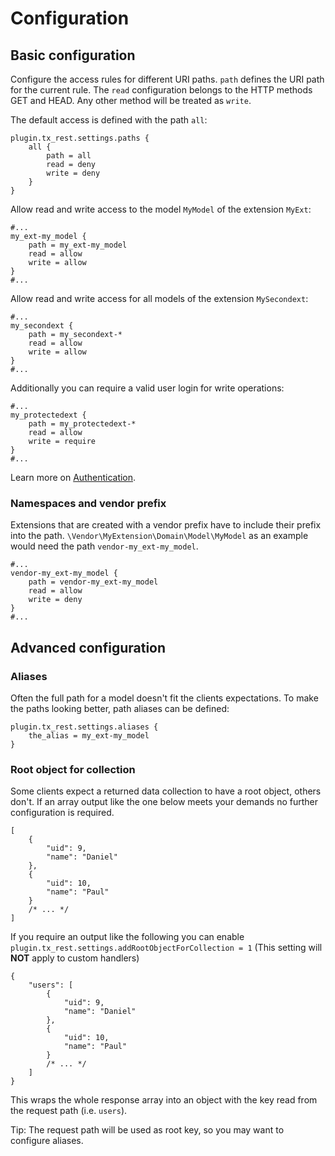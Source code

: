 Configuration
=============

Basic configuration
-------------------

Configure the access rules for different URI paths. `path` defines the URI path for the current rule. The `read` configuration belongs to the HTTP methods GET and HEAD. Any other method will be treated as `write`.

The default access is defined with the path `all`:

```typo3_typoscript
plugin.tx_rest.settings.paths {
    all {
        path = all
        read = deny
        write = deny
    }
}
```

Allow read and write access to the model `MyModel` of the extension `MyExt`:

```typo3_typoscript
#...
my_ext-my_model {
    path = my_ext-my_model
    read = allow
    write = allow
}
#...
```

Allow read and write access for all models of the extension `MySecondext`:

```typo3_typoscript
#...
my_secondext {
    path = my_secondext-*
    read = allow
    write = allow
}
#...
```

Additionally you can require a valid user login for write operations:

```typo3_typoscript
#...
my_protectedext {
    path = my_protectedext-*
    read = allow
    write = require
}
#...
```

Learn more on [Authentication](/Configuration/Authentication/).

### Namespaces and vendor prefix

Extensions that are created with a vendor prefix have to include their prefix into the path. `\Vendor\MyExtension\Domain\Model\MyModel` as an example would need the path `vendor-my_ext-my_model`.

```typo3_typoscript
#...
vendor-my_ext-my_model {
    path = vendor-my_ext-my_model
    read = allow
    write = deny
}
#...
```


Advanced configuration
----------------------

### Aliases

Often the full path for a model doesn't fit the clients expectations. To make the paths looking better, path aliases can be defined:

```typo3_typoscript
plugin.tx_rest.settings.aliases {
    the_alias = my_ext-my_model
}
```


### Root object for collection

Some clients expect a returned data collection to have a root object, others don't. If an array output like the one below meets your demands no further configuration is required.

```json5
[
    {
        "uid": 9,
        "name": "Daniel"
    },
    {
        "uid": 10,
        "name": "Paul"
    }
    /* ... */
]
```

If you require an output like the following you can enable `plugin.tx_rest.settings.addRootObjectForCollection = 1`
(This setting will **NOT** apply to custom handlers)

```json5
{
    "users": [
        {
            "uid": 9,
            "name": "Daniel"
        },
        {
            "uid": 10,
            "name": "Paul"
        }
        /* ... */
    ]
}
```

This wraps the whole response array into an object with the key read from the request path (i.e. `users`).

Tip: The request path will be used as root key, so you may want to configure aliases.
